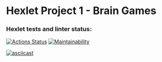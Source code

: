 # Hexlet Project 1 - Brain Games
### Hexlet tests and linter status:
[![Actions Status](https://github.com/efolam/php-project-lvl1/workflows/hexlet-check/badge.svg)](https://github.com/efolam/php-project-lvl1/actions)
[![Maintainability](https://api.codeclimate.com/v1/badges/a99a88d28ad37a79dbf6/maintainability)](https://codeclimate.com/github/codeclimate/codeclimate/maintainability)

[![asciicast](https://asciinema.org/a/502611.svg)](https://asciinema.org/a/502611)